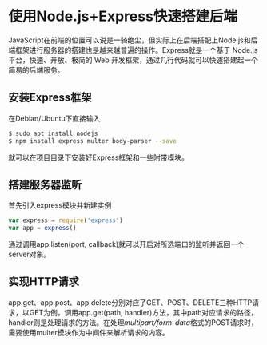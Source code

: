 # 使用Node.js+Express快速搭建后端

JavaScript在前端的位置可以说是一骑绝尘，但实际上在后端搭配上Node.js和后端框架进行服务器的搭建也是越来越普遍的操作。Express就是一个基于 Node.js 平台，快速、开放、极简的 Web 开发框架，通过几行代码就可以快速搭建起一个简易的后端服务。

## 安装Express框架

在Debian/Ubuntu下直接输入

```bash
$ sudo apt install nodejs
$ npm install express multer body-parser --save
```

就可以在项目目录下安装好Express框架和一些附带模块。

## 搭建服务器监听

首先引入express模块并新建实例

```js
var express = require('express')
var app = express()
```

通过调用app.listen(port, callback)就可以开启对所选端口的监听并返回一个server对象。

## 实现HTTP请求

app.get、app.post、app.delete分别对应了GET、POST、DELETE三种HTTP请求，以GET为例，调用app.get(path, handler)方法，其中path对应请求的路径，handler则是处理请求的方法。在处理*multipart/form-data*格式的POST请求时，需要使用multer模块作为中间件来解析请求的内容。